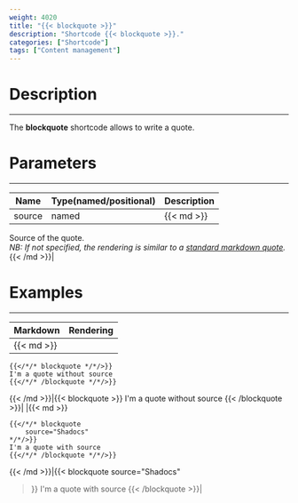 ```yaml
---
weight: 4020
title: "{{< blockquote >}}"
description: "Shortcode {{< blockquote >}}."
categories: ["Shortcode"]
tags: ["Content management"]
---
```


# Description
---

The **blockquote** shortcode allows to write a quote.

# Parameters
---

| Name | Type(named/positional) | Description |
| ---- | ---------------------- | ----------- |
| source | named |{{< md >}}
Source of the quote.  
*NB: If not specified, the rendering is similar to a [standard markdown quote](/markdown/blockquote).*
{{< /md >}}|

# Examples
---

| Markdown | Rendering |
| -------- | --------- |
|{{< md >}}
```
{{</*/* blockquote */*/>}}
I'm a quote without source
{{</*/* /blockquote */*/>}}
```
{{< /md >}}|{{< blockquote >}}
I'm a quote without source
{{< /blockquote >}}|
|{{< md >}}
```
{{</*/* blockquote
    source="Shadocs"
*/*/>}}
I'm a quote with source
{{</*/* /blockquote */*/>}}
```
{{< /md >}}|{{< blockquote
    source="Shadocs"
>}}
I'm a quote with source
{{< /blockquote >}}|
